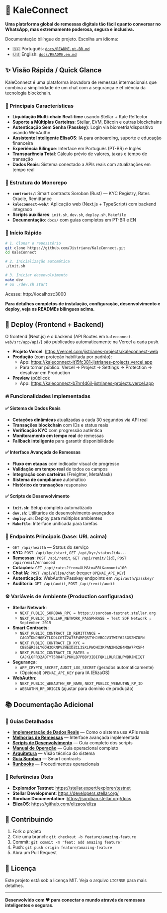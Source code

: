 # 🌿 KaleConnect

**Uma plataforma global de remessas digitais tão fácil quanto conversar no WhatsApp, mas extremamente poderosa, segura e inclusiva.**

Documentação bilíngue do projeto. Escolha um idioma:

- 🇧🇷 Português: [`docs/README.pt-BR.md`](docs/README.pt-BR.md)
- 🇺🇸 English: [`docs/README.en.md`](docs/README.en.md)

## ✨ Visão Rápida / Quick Glance

KaleConnect é uma plataforma inovadora de remessas internacionais que combina a simplicidade de um chat com a segurança e eficiência da tecnologia blockchain.

### 🔗 Principais Características
- **Liquidação Multi-chain Real-time** usando Stellar + Kale Reflector
- **Suporte a Múltiplas Carteiras**: Stellar, EVM, Bitcoin e outras blockchains
- **Autenticação Sem Senha (Passkey)**: Login via biometria/dispositivo usando WebAuthn
- **Assistente Inteligente ElisaOS**: IA para onboarding, suporte e educação financeira
- **Experiência Bilíngue**: Interface em Português (PT-BR) e Inglês
- **Transparência Total**: Cálculo prévio de valores, taxas e tempo de transação
- **Dados Reais**: Sistema conectado a APIs reais com atualizações em tempo real

### 📁 Estrutura do Monorepo
- **`contracts/`**: Smart contracts Soroban (Rust) — KYC Registry, Rates Oracle, Remittance
- **`kaleconnect-web/`**: Aplicação web (Next.js + TypeScript) com backend integrado
- **Scripts auxiliares**: `init.sh`, `dev.sh`, `deploy.sh`, `Makefile`
- **Documentação**: `docs/` com guias completos em PT-BR e EN

### 🚀 Início Rápido
```bash
# 1. Clonar o repositório
git clone https://github.com/Jistriane/KaleConnect.git
cd KaleConnect

# 2. Inicialização automática
./init.sh

# 3. Iniciar desenvolvimento
make dev
# ou ./dev.sh start
```

Acesse: http://localhost:3000

**Para detalhes completos de instalação, configuração, desenvolvimento e deploy, veja os READMEs bilíngues acima.**

## 🚀 Deploy (Frontend + Backend)

O frontend (Next.js) e o backend (API Routes em `kaleconnect-web/src/app/api/`) são publicados automaticamente na Vercel a cada push.

- **Projeto Vercel**: https://vercel.com/jistrianes-projects/kaleconnect-web
- **Produção** (com proteção habilitada por padrão):
  - App: https://kaleconnect-it15fc381-jistrianes-projects.vercel.app
  - Para tornar público: Vercel → Project → Settings → Protection → desativar em Production
- **Preview** (público):
  - App: https://kaleconnect-b7nr4d6il-jistrianes-projects.vercel.app

### 🔥 Funcionalidades Implementadas

#### ✅ Sistema de Dados Reais
- **Cotações dinâmicas** atualizadas a cada 30 segundos via API real
- **Transações blockchain** com IDs e status reais
- **Verificação KYC** com progressão autêntica
- **Monitoramento em tempo real** de remessas
- **Fallback inteligente** para garantir disponibilidade

#### ✅ Interface Avançada de Remessas
- **Fluxo em etapas** com indicador visual de progresso
- **Validação em tempo real** de todos os campos
- **Integração com carteiras** (Freighter, MetaMask)
- **Sistema de compliance** automático
- **Histórico de transações** responsivo

#### ✅ Scripts de Desenvolvimento
- **`init.sh`**: Setup completo automatizado
- **`dev.sh`**: Utilitários de desenvolvimento avançados
- **`deploy.sh`**: Deploy para múltiplos ambientes
- **`Makefile`**: Interface unificada para tarefas

### 🔌 Endpoints Principais (base: URL acima)
- `GET /api/health` — Status do serviço
- **KYC**: `POST /api/kyc/start`, `GET /api/kyc/status?id=...`
- **Remessas**: `POST /api/remit`, `GET /api/remit/[id]`, `POST /api/remit/enhanced`
- **Cotações**: `GET /api/rates?from=XLM&to=BRL&amount=100`
- **Chat IA**: `POST /api/elisa/chat` (requer `OPENAI_API_KEY`)
- **Autenticação**: WebAuthn/Passkey endpoints em `/api/auth/passkey/`
- **Auditoria**: `GET /api/audit`, `POST /api/remit/audit`

### ⚙️ Variáveis de Ambiente (Production configuradas)
- **Stellar Network**:
  - `NEXT_PUBLIC_SOROBAN_RPC = https://soroban-testnet.stellar.org`
  - `NEXT_PUBLIC_STELLAR_NETWORK_PASSPHRASE = Test SDF Network ; September 2015`
- **Smart Contracts**:
  - `NEXT_PUBLIC_CONTRACT_ID_REMITTANCE = CAGDTDNJHGBYTLDDLCGTZ2A75F4MFQSTYHJVBOJV3TWIY623GS2MZUFN`
  - `NEXT_PUBLIC_CONTRACT_ID_KYC = CBB5WR3SLYGQH3ORNPVZWEIDZCL3SXLPWOHI3KPAN2M62E4MQA7PXSF4`
  - `NEXT_PUBLIC_CONTRACT_ID_RATES = CAJKLOFR32AQTYT5RU4FLPKKLB7PBBY3IBIFQKLLRLRCQLPWBRJMIIQT`
- **Segurança**:
  - `APP_CRYPTO_SECRET`, `AUDIT_LOG_SECRET` (gerados automaticamente)
  - (Opcional) `OPENAI_API_KEY` para IA (ElizaOS)
- **WebAuthn**:
  - `NEXT_PUBLIC_WEBAUTHN_RP_NAME`, `NEXT_PUBLIC_WEBAUTHN_RP_ID`
  - `WEBAUTHN_RP_ORIGIN` (ajustar para domínio de produção)

## 📚 Documentação Adicional

### 📄 Guias Detalhados
- [**Implementação de Dados Reais**](REAL_DATA_IMPLEMENTATION.md) — Como o sistema usa APIs reais
- [**Melhorias de Remessas**](REMITTANCE_IMPROVEMENTS.md) — Interface avançada implementada
- [**Scripts de Desenvolvimento**](SCRIPTS.md) — Guia completo dos scripts
- [**Manual de Operação**](docs/MANUAL.pt-BR.md) — Guia operacional completo
- [**Arquitetura**](docs/ARCHITECTURE.pt-BR.md) — Visão técnica do sistema
- [**Guia Soroban**](docs/SOROBAN_GUIDE.pt-BR.md) — Smart contracts
- [**Runbooks**](docs/RUNBOOKS.pt-BR.md) — Procedimentos operacionais

### 🔗 Referências Úteis
- **Explorador Testnet**: https://stellar.expert/explorer/testnet
- **Stellar Development**: https://developers.stellar.org/
- **Soroban Documentation**: https://soroban.stellar.org/docs
- **ElizaOS**: https://github.com/elizaos/eliza

## 🤝 Contribuindo

1. Fork o projeto
2. Crie uma branch: `git checkout -b feature/amazing-feature`
3. Commit: `git commit -m 'feat: add amazing feature'`
4. Push: `git push origin feature/amazing-feature`
5. Abra um Pull Request

## 📄 Licença

Este projeto está sob a licença MIT. Veja o arquivo `LICENSE` para mais detalhes.

---

**Desenvolvido com ❤️ para conectar o mundo através de remessas inteligentes e seguras.**
